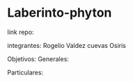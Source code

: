 # Laberinto-phyton
link repo: 

integrantes:
Rogelio Valdez cuevas
Osiris 

Objetivos:
Generales:

Particulares:

